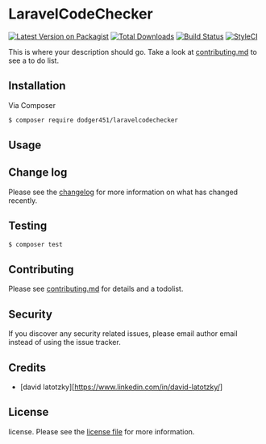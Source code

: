 # LaravelCodeChecker

[![Latest Version on Packagist][ico-version]][link-packagist]
[![Total Downloads][ico-downloads]][link-downloads]
[![Build Status][ico-travis]][link-travis]
[![StyleCI][ico-styleci]][link-styleci]

This is where your description should go. Take a look at [contributing.md](contributing.md) to see a to do list.

## Installation

Via Composer

``` bash
$ composer require dodger451/laravelcodechecker
```

## Usage

## Change log

Please see the [changelog](changelog.md) for more information on what has changed recently.

## Testing

``` bash
$ composer test
```

## Contributing

Please see [contributing.md](contributing.md) for details and a todolist.

## Security

If you discover any security related issues, please email author email instead of using the issue tracker.

## Credits

- [david latotzky][https://www.linkedin.com/in/david-latotzky/]

## License

license. Please see the [license file](license.md) for more information.

[ico-version]: https://img.shields.io/packagist/v/dodger451/laravelcodechecker.svg?style=flat-square
[ico-downloads]: https://img.shields.io/packagist/dt/dodger451/laravelcodechecker.svg?style=flat-square
[ico-travis]: https://img.shields.io/travis/dodger451/laravelcodechecker/master.svg?style=flat-square
[ico-styleci]: https://styleci.io/repos/12345678/shield

[link-packagist]: https://packagist.org/packages/dodger451/laravelcodechecker
[link-downloads]: https://packagist.org/packages/dodger451/laravelcodechecker
[link-travis]: https://travis-ci.org/dodger451/laravelcodechecker
[link-styleci]: https://styleci.io/repos/12345678
[link-author]: https://github.com/dodger451
[link-contributors]: ../../contributors]